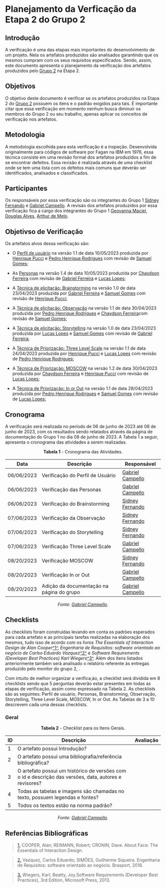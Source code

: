 # Planejamento da Verficação da Etapa 2 do Grupo 2

## Introdução 

A verificação é uma das etapas mais importantes do desenvolvimento de um projeto. Nela os artefatos produzidos são analisados garantindo que os mesmos cumpram com os seus requisitos especificados. Sendo, assim, este documento apresenta o planejamento da verificação dos artefatos produzidos pelo [Grupo 2](https://requisitos-de-software.github.io/2023.1-Booking/) na Etapa 2.

## Objetivos

O objetivo deste documento é verificar se os artefatos produzidos na Etapa 2 do [Grupo 2](https://requisitos-de-software.github.io/2023.1-Booking/) possuem os itens e o padrão exigidos para tais. É importante citar que essa verificação em momento nenhum busca diminuir os membros do Grupo 2 ou seu trabalho, apenas aplicar os conceitos de verificação nos artefatos.

## Metodologia

A metodologia escolhida para esta verificação é a inspeção. Desenvolvida originalmente para códigos de software por Fagan na IBM em 1976, essa técnica consiste em uma revisão formal dos artefatos produzidos a fim de se encontrar defeitos. Essa revisão é realizada através de uma checklist onde se tem uma lista com os defeitos mais comuns que deverão ser identificados, analisados e classificados.

## Participantes

Os responsáveis por essa verificação são os integrantes do Grupo 1 [Sidney Fernando](https://github.com/nando3d3) e [Gabriel Campello](https://github.com/g16c). A revisáo dos artefatos produzidos por essa verificação fica a cargo dos integrantes do Grupo 1 [Geovanna Maciel](https://github.com/manuziny), [Douglas Alves](https://github.com/dougAlvs), [Arthur de Melo](https://github.com/arthurmlv).

## Objetivso de Verificação

Os artefatos alvos dessa verificação são:

- O [Perfil de usuário](https://requisitos-de-software.github.io/2023.1-Booking/elicitacao/perfilDeUsuario/) na versão 1.1 de data 10/05/2023 produzida por [Henrique Pucci](https://github.com/HenriPucci) e [Pedro Henrique Rodrigues](https://github.com/PedroHenrique2077) com revisão de [Samuel Gomes](https://github.com/SamuelGSouza);

- As [Personas](https://requisitos-de-software.github.io/2023.1-Booking/elicitacao/personas/) na versão 1.4 de data 10/05/2023 produzida por [Chaydson Ferreira](https://github.com/chaydson) com revisão de [Gabriel Ferreira](https://github.com/oo7gabriel) e [Lucas Lopes](https://github.com/LucasLopesFrazao);

- A [Técnica de elicitação: Brainstorming](https://requisitos-de-software.github.io/2023.1-Booking/elicitacao/brainstorm/) na versão 1.0 de data 23/04/2023 produzida por [Gabriel Ferreira](https://github.com/oo7gabriel) e [Samuel Gomes](https://github.com/SamuelGSouza) com revisão de [Henrique Pucci](https://github.com/HenriPucci);

- A [Técnica de elicitação: Observação](https://requisitos-de-software.github.io/2023.1-Booking/elicitacao/observacao/) na versão 1.1 de data 30/04/2023 produzida por [Pedro Henrique Rodrigues](https://github.com/PedroHenrique2077) e [Chaydson Ferreira](https://github.com/chaydson)com revisão de [Samuel Gomes](https://github.com/SamuelGSouza);

- A [Técnica de elicitação: Storytelling](https://requisitos-de-software.github.io/2023.1-Booking/elicitacao/storytelling/) na versão 1.0 de data 23/04/2023 produzida por [Lucas Lopes](https://github.com/LucasLopesFrazao) e [Samuel Gomes](https://github.com/SamuelGSouza) com revisão de [Gabriel Ferreira](https://github.com/oo7gabriel);

- A [Técnica de Priorização: Three Level Scale](https://requisitos-de-software.github.io/2023.1-Booking/elicitacao/threeLevelScale/) na versão 1.1 de data 24/04/2023 produzida por [Henrique Pucci](https://github.com/HenriPucci) e [Lucas Lopes](https://github.com/LucasLopesFrazao) com revisão de  [Pedro Henrique Rodrigues](https://github.com/PedroHenrique2077);

- A [Técnica de Priorização: MOSCOW](https://requisitos-de-software.github.io/2023.1-Booking/elicitacao/moscow/) na versão 1.2 de data 30/04/2023 produzida por [Chaydson Ferreira](https://github.com/chaydson) e [Henrique Pucci](https://github.com/HenriPucci) com revisão de [Lucas Lopes](https://github.com/LucasLopesFrazao);

- A [Técnica de Priorização: In or Out](https://requisitos-de-software.github.io/2023.1-Booking/elicitacao/inOrOut/) na versão 1.1 de data 28/04/2023 produzida por [Pedro Henrique Rodrigues](https://github.com/PedroHenrique2077) e [Samuel Gomes](https://github.com/SamuelGSouza) com revisão de  [Lucas Lopes](https://github.com/LucasLopesFrazao);

## Cronograma

A verificação será realizada no período de 06 de junho de 2023 até 08 de junho de 2023, com os resultados sendo relatados através da página de documentação do Grupo 1 no dia 08 de junho de 2023. A Tabela 1 a seguir, apresenta o cronograma das atividades a serem realizadas.

<font><p style="text-align: center">**Tabela 1** - Cronograma das Atividades.</p></font>

<center>

|  Data | Descrição|  Responsável    |
| ---------- | ----- | ------- |
| 06/06/2023 |   Verificação do Perfil de Usuário  |  [Gabriel Campello](https://github.com/g16c)     |
| 06/06/2023 |   Verificação das Personas    |   [Gabriel Campello](https://github.com/g16c)      |
| 06/06/2023 |    Verificação do Brainstorming   | [Sidney Fernando](https://github.com/nando3d3)         |
| 07/06/2023 |    Verificação da Observação   |   [Sidney Fernando](https://github.com/nando3d3)      |
| 07/06/2023 |   Verificação do Storytelling    |    [Sidney Fernando](https://github.com/nando3d3)     |             
| 07/06/2023 |   Verificação Three Level Scale   |  [Gabriel Campello](https://github.com/g16c)       |
| 08/20/2023 |  Verificação MOSCOW    |   [Sidney Fernando](https://github.com/nando3d3)       |
| 08/20/2023 |  Verificação In or Out     |   [Gabriel Campello](https://github.com/g16c)      |
| 08/20/2023 |  Adição da documentação na página do grupo     |   [Gabriel Campello](https://github.com/g16c)      |

_Fonte: [Gabriel Campello](https://github.com/g16c)._

</center>

## Checklists

As checklists foram construídas levando em conta os padrões esperados para cada artefato e as principais tarefas realizadas na elaboração dos mesmos, tudo isso de acordo com os livros _The Essentials of Interaction Design de Alan Cooper_<a id="FTF1" href="#FTF1Ref">^1^</a>, _Engenharia de Requisitos: software orientado ao negócio de Carlso Eduardo Vazquez_<a id="FTF2" href="#FTF2Ref">^2^</a> e _Software Requirements (Developer Best Practices) Karl Wiegers_<a id="FTF3" href="#FTF3Ref">^3^</a>. Além dos itens listados anteriormente também será analisado o relatório referente às entregas produzido pelo monitor do grupo 2, [ ]().

Com intuito de melhor organizar a verifica;áo, a checklist será dividida em 8 checklists sendo que 5 perguntas deverão estar presentes em todas as etapas de verificação, assim como expressado na Tabela 2. As checklists são as seguintes: Perfil de usuário, Personas, Brainstorming, Observação, Storytelling, Three Level Scale, MOSCOW, In or Out. As Tabelas de 3 a 10 descrevem cada uma dessas checklists.

### Geral

<center>

**Tabela 2** - Checklist para os Itens Gerais.

| ID  | Descrição                                                                                              | Avaliação |
| --- | ------------------------------------------------------------------------------------------------------ | --------- | 
| 1   | O artefato possui Introdução?                                                                          |           |
| 2   | O artefato possui uma bibliografia/referência bibliográfica?                                           |           |
| 3   | O artefato possui um histórico de versões com o id e descrição das versões, data, autores e revisores? |           |
| 4   | Todas as tabelas e imagens são chamadas no texto, possuem legendas e fontes?                           |           |
| 5   | Todos os textos estão na norma padrão?                                                                 |           |

_Fonte: [Gabriel Campello](https://github.com/g16c)._

</center>

## Referências Bibliográficas 

> <a id="FTF1Ref" href="#FTF1">1.</a> COOPER, Alan; REIMANN, Robert; CRONIN, Dave. About Face: The Essentials of Interaction Design. 

> <a id="FTF2Ref" href="#FTF2">2.</a> Vazquez, Carlos Eduardo; SIMÕES, Guilherme Siqueira. Engenharia de Requisitos: software orientado ao negócio. Brasport, 2016.

> <a id="FTF3Ref" href="#FTF3">3.</a> Wiegers, Karl; Beatty, Joy.Software Requirements (Developer Best Practices), 3rd Edition, Microsoft Press, 2013.
